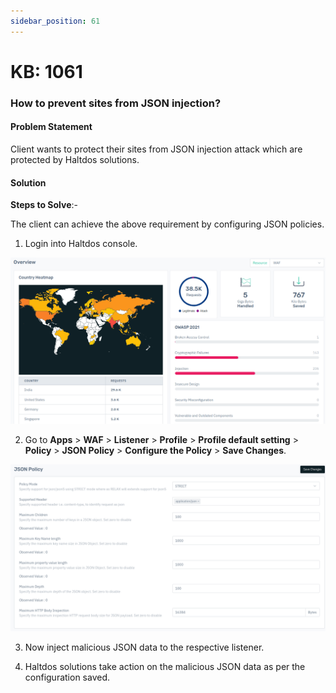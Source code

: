 ```yaml
---
sidebar_position: 61
---
```


# KB: 1061

### **How to prevent sites from JSON injection?**

#### **Problem Statement**

Client wants to protect their sites from JSON injection attack which are protected by Haltdos solutions.

#### **Solution**

**Steps to Solve**:-

The client can achieve the above requirement by configuring JSON policies.

1. Login into Haltdos console.

![kb-1061](/img/waf/v8/kb/kb_1061_overview.png)

2. Go to **Apps** > **WAF** > **Listener** > **Profile** > **Profile default setting** > **Policy** > **JSON Policy**  > **Configure the Policy** > **Save Changes**.

![kb-1061](/img/waf/v8/kb/kb_1061_json_policy.png)

3. Now inject malicious JSON data to the respective listener.

4. Haltdos solutions take action on the malicious JSON data as per the configuration saved. 

